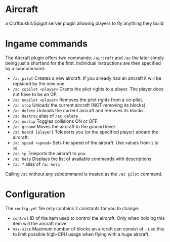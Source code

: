 # Aircraft
a Craftbukkit/Spigot server plugin allowing players to fly anything they build

# Ingame commands
The Aircraft plugin offers two commands: `/aircraft` and `/ac` the later simply being just a shortand for the first. Individual instructions are then specified by a subcommand:

- `/ac pilot` Creates a new aircraft. If you already had an aircraft it will be replaced by the new one.
- `/ac copilot <player>` Grants the pilot rights to a player. The player does not have to be an OP.
- `/ac unpilot <player>` Removes the pilot rights from a co-pilot.
- `/ac stop` Unloads the current aircraft (NOT removing its blocks).
- `/ac delete` Unloads the current aircraft and removes its blocks.
- `/ac destroy` alias of `/ac delete`
- `/ac noclip` Toggles collisions ON or OFF.
- `/ac ground` Moves the aircraft to the ground level.
- `/ac board [player]` Teleports you (or the specified player) aboard the aircraft.
- `/ac speed <speed>` Sets the speed of the aircraft. Use values from `1` to `10`.
- `/ac tp` Teleports the aircraft to you.
- `/ac help` Displays the list of available commands with descriptions.
- `/ac ?` alias of `/ac help`

Calling `/ac` without any subcommand is treated as the `/ac pilot` command.

# Configuration
The `config.yml` file only contains 2 constants for you to change:

- `control` ID of the item used to control the aircraft. Only when holding this item will the aircraft move.
- `max-size` Maximum number of blocks an aircraft can consist of - use this to limit possible high-CPU usage when flying with a huge aircraft. 
